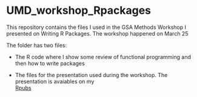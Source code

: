 # UMD_workshop_Rpackages
This repository contains the files I used in the GSA Methods Workshop I presented on Writing R Packages. The workshop happened on March 25

The folder has two files:

- The R code where I show some review of functional programming and then how to write packages

- The files for the presentation used during the workshop. The presentation is avaiables on my  
[Rpubs](http://rpubs.com/Ventura_Tiago/umd_gsawork)  
 


